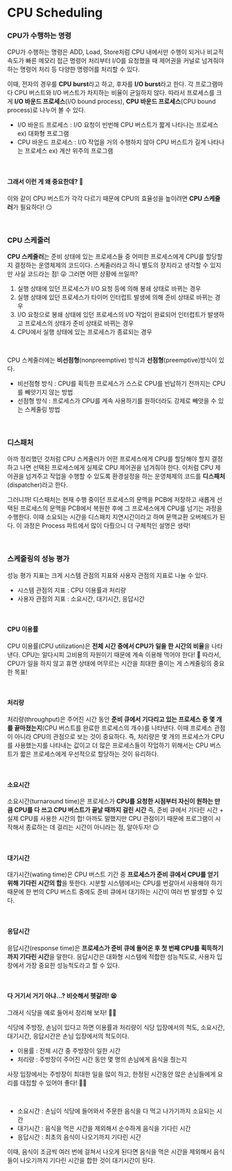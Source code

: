 # CPU Scheduling

### CPU가 수행하는 명령

CPU가 수행하는 명령은 ADD, Load, Store처럼 CPU 내에서만 수행이 되거나 비교적 속도가 빠른 메모리 접근 명령어 처리부터 I/O를 요청했을 때 제어권을 커널로 넘겨줘야 하는 명령어 처리 등 다양한 명령어를 처리할 수 있다.

이때, 전자의 경우를 **CPU burst**라고 하고, 후자를 **I/O burst**라고 한다. 각 프로그램마다 CPU 버스트와 I/O 버스트가 차지하는 비율이 균일하지 않다. 따라서 프로세스를 크게 **I/O 바운드 프로세스**(I/O bound process), **CPU 바운드 프로세스**(CPU bound process)로 나누어 볼 수 있다. 

+ I/O 바운드 프로세스 : I/O 요청이 빈번해 CPU 버스트가 짧게 나타나는 프로세스 ex) 대화형 프로그램
+ CPU 바운드 프로세스 : I/O 작업을 거의 수행하지 않아 CPU 버스트가 길게 나타나는 프로세스 ex) 계산 위주의 프로그램

<br>

#### 그래서 이런 게 왜 중요한데? 🥱

이와 같이 CPU 버스트가 각각 다르기 때문에 CPU의 효율성을 높이려면 **CPU 스케줄러**가 필요하다! 😏 

<br>

### CPU 스케줄러

**CPU 스케줄러**는 준비 상태에 있는 프로세스들 중 어떠한 프로세스에게 CPU를 할당할지 결정하는 운영체제의 코드이다. 스케줄러라고 하니 별도의 장치라고 생각할 수 있지만 사실 코드라는 점! 😜 그러면 어떤 상황에 쓰일까?

1. 실행 상태에 있던 프로세스가 I/O 요청 등에 의해 봉쇄 상태로 바뀌는 경우
2. 실행 상태에 있던 프로세스가 타이머 인터럽트 발생에 의해 준비 상태로 바뀌는 경우
3. I/O 요청으로 봉쇄 상태에 있던 프로세스의 I/O 작업이 완료되어 인터럽트가 발생하고 프로세스의 상태가 준비 상태로 바뀌는 경우
4. CPU에서 실행 상태에 있는 프로세스가 종료되는 경우

<br>

CPU 스케줄러에는 **비선점형**(nonpreemptive) 방식과 **선점형**(preemptive)방식이 있다.

+ 비선점형 방식 : CPU를 획득한 프로세스가 스스로 CPU를 반납하기 전까지는 CPU를 빼앗기지 않는 방법
+ 선점형 방식 : 프로세스가 CPU를 계속 사용하기를 원하더라도 강제로 빼앗을 수 있는 스케줄링 방법

<br>

### 디스패처

아까 정리했던 것처럼 CPU 스케줄러가 어떤 프로세스에게 CPU를 할당해야 할지 결정하고 나면 선택된 프로세스에게 실제로 CPU 제어권을 넘겨줘야 한다. 이처럼 CPU 제어권을 넘겨주고 작업을 수행할 수 있도록 환경설정을 하는 운영체제의 코드를 **디스패처**(dispatcher)라고 한다.

그러니까! 디스패처는 현재 수행 중이던 프로세스의 문맥을 PCB에 저장하고 새롭게 선택된 프로세스의 문맥을 PCB에서 복원한 후에 그 프로세스에게 CPU를 넘기는 과정을 수행한다. 이때 소요되는 시간을 디스패치 지연시간이라고 하며 문맥교환 오버헤드가 된다. 이 과정은 Process 파트에서 많이 다뤘으니 더 구체적인 설명은 생략! 

<br>

### 스케줄링의 성능 평가

성능 평가 지표는 크게 시스템 관점의 지표와 사용자 관점의 지표로 나눌 수 있다.

+ 시스템 관점의 지표 : CPU 이용률과 처리량
+ 사용자 관점의 지표 : 소요시간, 대기시간, 응답시간

<br>

#### CPU 이용률

CPU 이용률(CPU utilization)은 **전체 시간 중에서 CPU가 일을 한 시간의 비율**을 나타낸다. CPU는 알다시피 고비용의 자원이기 때문에 계속 이용해 먹어야 한다! 🤑 따라서, CPU가 일을 하지 않고 휴면 상태에 머무르는 시간을 최대한 줄이는 게 스케줄링의 중요한 목표!

<br>

#### 처리량

처리량(throughput)은 주어진 시간 동안 **준비 큐에서 기다리고 있는 프로세스 중 몇 개를 끝마쳤는지**(CPU 버스트를 완료한 프로세스의 개수)를 나타낸다. 이때 프로세스 관점이 아니라 CPU의 관점으로 보는 것이 중요하다. 즉, 처리량은 몇 개의 프로세스가 CPU를 사용했는지를 나타내는 값이고 더 많은 프로세스들이 작업하기 위해서는 CPU 버스트가 짧은 프로세스에게 우선적으로 할당하는 것이 유리하다.

<br>

#### 소요시간

소요시간(turnaround time)은 프로세스가 **CPU를 요청한 시점부터 자신이 원하는 만큼 CPU를 다 쓰고 CPU 버스트가 끝날 때까지 걸린 시간** 즉, 준비 큐에서 기다린 시간 + 실제 CPU를 사용한 시간의 합! 아까도 말했지만 CPU 관점이기 때문에 프로그램이 시작해서 종료하는 데 걸리는 시간이 아니라는 점, 알아두자! 😉

<br>

#### 대기시간

대기시간(wating time)은 CPU 버스트 기간 중 **프로세스가 준비 큐에서 CPU를 얻기 위해 기다린 시간의 합**을 뜻한다. 시분할 시스템에서는 CPU를 번갈아서 사용해야 하기 때문에 한 번의 CPU 버스트 중에도 준비 큐에서 대기하는 시간이 여러 번 발생할 수 있다.

<br>

#### 응답시간

응답시간(response time)은 **프로세스가 준비 큐에 들어온 후 첫 번째 CPU를 획득하기까지 기다린 시간**을 말한다. 응답시간은 대화형 시스템에 적합한 성능척도로, 사용자 입장에서 가장 중요한 성능척도라고 할 수 있다.

<br>

#### 다 거기서 거기 아냐...? 비슷해서 헷갈려! 😫

그래서 식당을 예로 들어서 정리해 보자! 👩‍🍳

식당에 주방장, 손님이 있다고 하면 이용률과 처리량이 식당 입장에서의 척도, 소요시간, 대기시간, 응답시간은 손님 입장에서의 척도이다.

+ 이용률 : 전체 시간 중 주방장이 일한 시간
+ 처리량 : 주방장이 주어진 시간 동안 몇 명의 손님에게 음식을 줬는지

사장 입장에서는 주방장이 최대한 일을 많이 하고, 한정된 시간동안 많은 손님들에게 요리를 대접할 수 있어야 좋다! 🤹‍♀️

<br>

+ 소요시간 : 손님이 식당에 들어와서 주문한 음식을 다 먹고 나가기까지 소요되는 시간
+ 대기시간 : 음식을 먹은 시간을 제외해서 순수하게 음식을 기다린 시간
+ 응답시간 : 최초의 음식이 나오기까지 기다린 시간

이때, 음식이 조금씩 여러 번에 걸쳐서 나오게 된다면 음식을 먹은 시간을 제외해서 음식들이 나오기까지 기다린 시간을 합한 것이 대기시간이 된다.